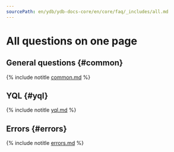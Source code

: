 ```yaml
---
sourcePath: en/ydb/ydb-docs-core/en/core/faq/_includes/all.md
---
```

# All questions on one page

## General questions {#common}

{% include notitle [common.md](../common.md) %}


## YQL {#yql}

{% include notitle [yql.md](../yql.md) %}

## Errors {#errors}

{% include notitle [errors.md](../errors.md) %}


